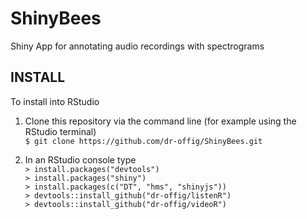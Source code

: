 # ShinyBees
Shiny App for annotating audio recordings with spectrograms

## INSTALL
To install into RStudio

  1. Clone this repository via the command line (for example using the RStudio terminal)  
  `$ git clone https://github.com/dr-offig/ShinyBees.git`  

  2. In an RStudio console type  
  `> install.packages("devtools")`  
  `> install.packages("shiny")`  
  `> install.packages(c("DT", "hms", "shinyjs"))`  
  `> devtools::install_github("dr-offig/listenR")`  
  `> devtools::install_github("dr-offig/videoR")`  

  
